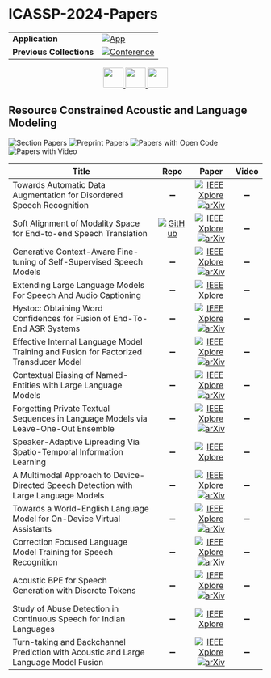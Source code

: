 # ICASSP-2024-Papers

<table>
    <tr>
        <td><strong>Application</strong></td>
        <td>
            <a href="https://huggingface.co/spaces/DmitryRyumin/NewEraAI-Papers" style="float:left;">
                <img src="https://img.shields.io/badge/🤗-NewEraAI--Papers-FFD21F.svg" alt="App" />
            </a>
        </td>
    </tr>
    <tr>
        <td><strong>Previous Collections</strong></td>
        <td>
            <a href="https://github.com/DmitryRyumin/ICASSP-2023-24-Papers/blob/main/README_2023.md">
                <img src="http://img.shields.io/badge/ICASSP-2023-0073AE.svg" alt="Conference">
            </a>
        </td>
    </tr>
</table>

<div align="center">
    <a href="https://github.com/DmitryRyumin/ICASSP-2023-24-Papers/blob/main/sections/2024/main/SLP-P7.md">
        <img src="https://cdn.jsdelivr.net/gh/DmitryRyumin/NewEraAI-Papers@main/images/left.svg" width="40" alt="" />
    </a>
    <a href="https://github.com/DmitryRyumin/ICASSP-2023-24-Papers/">
        <img src="https://cdn.jsdelivr.net/gh/DmitryRyumin/NewEraAI-Papers@main/images/home.svg" width="40" alt="" />
    </a>
    <a href="https://github.com/DmitryRyumin/ICASSP-2023-24-Papers/blob/main/sections/2024/main/AASP-P7.md">
        <img src="https://cdn.jsdelivr.net/gh/DmitryRyumin/NewEraAI-Papers@main/images/right.svg" width="40" alt="" />
    </a>
</div>

## Resource Constrained Acoustic and Language Modeling

![Section Papers](https://img.shields.io/badge/Section%20Papers-soon-42BA16) ![Preprint Papers](https://img.shields.io/badge/Preprint%20Papers-soon-b31b1b) ![Papers with Open Code](https://img.shields.io/badge/Papers%20with%20Open%20Code-soon-1D7FBF) ![Papers with Video](https://img.shields.io/badge/Papers%20with%20Video-0-FF0000)

| **Title** | **Repo** | **Paper** | **Video** |
|-----------|:--------:|:---------:|:---------:|
| Towards Automatic Data Augmentation for Disordered Speech Recognition | :heavy_minus_sign: | [![IEEE Xplore](https://img.shields.io/badge/IEEE-10447627-E4A42C.svg)](https://ieeexplore.ieee.org/document/10447627) <br/> [![arXiv](https://img.shields.io/badge/arXiv-2312.08641-b31b1b.svg)](https://arxiv.org/abs/2312.08641) | :heavy_minus_sign: |
| Soft Alignment of Modality Space for End-to-end Speech Translation | [![GitHub](https://img.shields.io/github/stars/MuKai2000/S-Align?style=flat)](https://github.com/MuKai2000/S-Align) | [![IEEE Xplore](https://img.shields.io/badge/IEEE-10447494-E4A42C.svg)](https://ieeexplore.ieee.org/document/10447494) <br/> [![arXiv](https://img.shields.io/badge/arXiv-2312.10952-b31b1b.svg)](https://arxiv.org/abs/2312.10952) | :heavy_minus_sign: |
| Generative Context-Aware Fine-tuning of Self-Supervised Speech Models | :heavy_minus_sign: | [![IEEE Xplore](https://img.shields.io/badge/IEEE-10446893-E4A42C.svg)](https://ieeexplore.ieee.org/document/10446893) <br/> [![arXiv](https://img.shields.io/badge/arXiv-2312.09895-b31b1b.svg)](https://arxiv.org/abs/2312.09895) | :heavy_minus_sign: |
| Extending Large Language Models For Speech And Audio Captioning | :heavy_minus_sign: | [![IEEE Xplore](https://img.shields.io/badge/IEEE-10446343-E4A42C.svg)](https://ieeexplore.ieee.org/document/10446343) | :heavy_minus_sign: |
| Hystoc: Obtaining Word Confidences for Fusion of End-To-End ASR Systems | :heavy_minus_sign: | [![IEEE Xplore](https://img.shields.io/badge/IEEE-10446739-E4A42C.svg)](https://ieeexplore.ieee.org/document/10446739) <br/> [![arXiv](https://img.shields.io/badge/arXiv-2305.12579-b31b1b.svg)](https://arxiv.org/abs/2305.12579) | :heavy_minus_sign: |
| Effective Internal Language Model Training and Fusion for Factorized Transducer Model | :heavy_minus_sign: | [![IEEE Xplore](https://img.shields.io/badge/IEEE-10446240-E4A42C.svg)](https://ieeexplore.ieee.org/document/10446240) <br/> [![arXiv](https://img.shields.io/badge/arXiv-2404.01716-b31b1b.svg)](https://arxiv.org/abs/2404.01716) | :heavy_minus_sign: |
| Contextual Biasing of Named-Entities with Large Language Models | :heavy_minus_sign: | [![IEEE Xplore](https://img.shields.io/badge/IEEE-10445918-E4A42C.svg)](https://ieeexplore.ieee.org/document/10445918) <br/> [![arXiv](https://img.shields.io/badge/arXiv-2309.00723-b31b1b.svg)](https://arxiv.org/abs/2309.00723) | :heavy_minus_sign: |
| Forgetting Private Textual Sequences in Language Models via Leave-One-Out Ensemble | :heavy_minus_sign: | [![IEEE Xplore](https://img.shields.io/badge/IEEE-10446299-E4A42C.svg)](https://ieeexplore.ieee.org/document/10446299) <br/> [![arXiv](https://img.shields.io/badge/arXiv-2309.16082-b31b1b.svg)](https://arxiv.org/abs/2309.16082) | :heavy_minus_sign: |
| Speaker-Adaptive Lipreading Via Spatio-Temporal Information Learning | :heavy_minus_sign: | [![IEEE Xplore](https://img.shields.io/badge/IEEE-10447378-E4A42C.svg)](https://ieeexplore.ieee.org/document/10447378) | :heavy_minus_sign: |
| A Multimodal Approach to Device-Directed Speech Detection with Large Language Models | :heavy_minus_sign: | [![IEEE Xplore](https://img.shields.io/badge/IEEE-10446224-E4A42C.svg)](https://ieeexplore.ieee.org/document/10446224) <br/> [![arXiv](https://img.shields.io/badge/arXiv-2403.14438-b31b1b.svg)](https://arxiv.org/abs/2403.14438) | :heavy_minus_sign: |
| Towards a World-English Language Model for On-Device Virtual Assistants | :heavy_minus_sign: | [![IEEE Xplore](https://img.shields.io/badge/IEEE-10448018-E4A42C.svg)](https://ieeexplore.ieee.org/document/10448018) <br/> [![arXiv](https://img.shields.io/badge/arXiv-2403.18783-b31b1b.svg)](https://arxiv.org/abs/2403.18783) | :heavy_minus_sign: |
| Correction Focused Language Model Training for Speech Recognition | :heavy_minus_sign: | [![IEEE Xplore](https://img.shields.io/badge/IEEE-10447802-E4A42C.svg)](https://ieeexplore.ieee.org/document/10447802) <br/> [![arXiv](https://img.shields.io/badge/arXiv-2310.11003-b31b1b.svg)](https://arxiv.org/abs/2310.11003) | :heavy_minus_sign: |
| Acoustic BPE for Speech Generation with Discrete Tokens | :heavy_minus_sign: | [![IEEE Xplore](https://img.shields.io/badge/IEEE-10446063-E4A42C.svg)](https://ieeexplore.ieee.org/document/10446063) <br/> [![arXiv](https://img.shields.io/badge/arXiv-2310.14580-b31b1b.svg)](https://arxiv.org/abs/2310.14580) | :heavy_minus_sign: |
| Study of Abuse Detection in Continuous Speech for Indian Languages | :heavy_minus_sign: | [![IEEE Xplore](https://img.shields.io/badge/IEEE-10447259-E4A42C.svg)](https://ieeexplore.ieee.org/document/10447259) | :heavy_minus_sign: |
| Turn-taking and Backchannel Prediction with Acoustic and Large Language Model Fusion | :heavy_minus_sign: | [![IEEE Xplore](https://img.shields.io/badge/IEEE-10447196-E4A42C.svg)](https://ieeexplore.ieee.org/document/10447196) <br/> [![arXiv](https://img.shields.io/badge/arXiv-2401.14717-b31b1b.svg)](https://arxiv.org/abs/2401.14717) | :heavy_minus_sign: |

